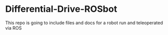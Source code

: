 # Differential-Drive-ROSbot
This repo is going to include files and docs for a robot run and teleoperated via ROS
